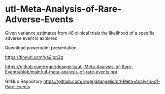 # utl-Meta-Analysis-of-Rare-Adverse-Events
Given variance estimates from 48 clinical trials the likelihood of a specific adverse event is explored

Download powerpoint presentation

https://tinyurl.com/ya2lpn3g

https://github.com/rogerjdeangelis/utl-Meta-Analysis-of-Rare-Events/blob/main/utl-meta-analysis-of-rare-events.ppt


GitHub Repository
https://github.com/rogerjdeangelis/utl-Meta-Analysis-of-Rare-Events

